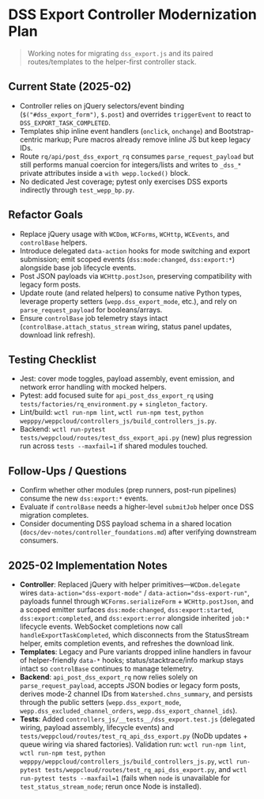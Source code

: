 # DSS Export Controller Modernization Plan
> Working notes for migrating `dss_export.js` and its paired routes/templates to the helper-first controller stack.

## Current State (2025-02)
- Controller relies on jQuery selectors/event binding (`$("#dss_export_form")`, `$.post`) and overrides `triggerEvent` to react to `DSS_EXPORT_TASK_COMPLETED`.
- Templates ship inline event handlers (`onclick`, `onchange`) and Bootstrap-centric markup; Pure macros already remove inline JS but keep legacy IDs.
- Route `rq/api/post_dss_export_rq` consumes `parse_request_payload` but still performs manual coercion for integers/lists and writes to `_dss_*` private attributes inside a `with wepp.locked()` block.
- No dedicated Jest coverage; pytest only exercises DSS exports indirectly through `test_wepp_bp.py`.

## Refactor Goals
- Replace jQuery usage with `WCDom`, `WCForms`, `WCHttp`, `WCEvents`, and `controlBase` helpers.
- Introduce delegated `data-action` hooks for mode switching and export submission; emit scoped events (`dss:mode:changed`, `dss:export:*`) alongside base job lifecycle events.
- Post JSON payloads via `WCHttp.postJson`, preserving compatibility with legacy form posts.
- Update route (and related helpers) to consume native Python types, leverage property setters (`wepp.dss_export_mode`, etc.), and rely on `parse_request_payload` for booleans/arrays.
- Ensure `controlBase` job telemetry stays intact (`controlBase.attach_status_stream` wiring, status panel updates, download link refresh).

## Testing Checklist
- Jest: cover mode toggles, payload assembly, event emission, and network error handling with mocked helpers.
- Pytest: add focused suite for `api_post_dss_export_rq` using `tests/factories/rq_environment.py` + `singleton_factory`.
- Lint/build: `wctl run-npm lint`, `wctl run-npm test`, `python wepppy/weppcloud/controllers_js/build_controllers_js.py`.
- Backend: `wctl run-pytest tests/weppcloud/routes/test_dss_export_api.py` (new) plus regression run across `tests --maxfail=1` if shared modules touched.

## Follow-Ups / Questions
- Confirm whether other modules (prep runners, post-run pipelines) consume the new `dss:export:*` events.
- Evaluate if `controlBase` needs a higher-level `submitJob` helper once DSS migration completes.
- Consider documenting DSS payload schema in a shared location (`docs/dev-notes/controller_foundations.md`) after verifying downstream consumers.

## 2025-02 Implementation Notes
- **Controller**: Replaced jQuery with helper primitives—`WCDom.delegate` wires `data-action="dss-export-mode"` / `data-action="dss-export-run"`, payloads funnel through `WCForms.serializeForm` + `WCHttp.postJson`, and a scoped emitter surfaces `dss:mode:changed`, `dss:export:started`, `dss:export:completed`, and `dss:export:error` alongside inherited `job:*` lifecycle events. WebSocket completions now call `handleExportTaskCompleted`, which disconnects from the StatusStream helper, emits completion events, and refreshes the download link.
- **Templates**: Legacy and Pure variants dropped inline handlers in favour of helper-friendly `data-*` hooks; status/stacktrace/info markup stays intact so `controlBase` continues to manage telemetry.
- **Backend**: `api_post_dss_export_rq` now relies solely on `parse_request_payload`, accepts JSON bodies or legacy form posts, derives mode-2 channel IDs from `Watershed.chns_summary`, and persists through the public setters (`wepp.dss_export_mode`, `wepp.dss_excluded_channel_orders`, `wepp.dss_export_channel_ids`).
- **Tests**: Added `controllers_js/__tests__/dss_export.test.js` (delegated wiring, payload assembly, lifecycle events) and `tests/weppcloud/routes/test_rq_api_dss_export.py` (NoDb updates + queue wiring via shared factories). Validation run: `wctl run-npm lint`, `wctl run-npm test`, `python wepppy/weppcloud/controllers_js/build_controllers_js.py`, `wctl run-pytest tests/weppcloud/routes/test_rq_api_dss_export.py`, and `wctl run-pytest tests --maxfail=1` (fails when `node` is unavailable for `test_status_stream_node`; rerun once Node is installed).
